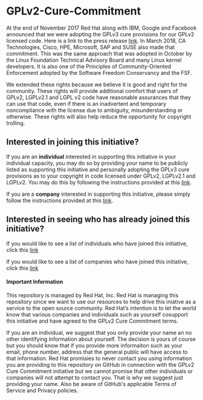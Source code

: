 # GPLv2-Cure-Commitment

At the end of November 2017 Red Hat along with IBM, Google and Facebook announced that we were adopting the GPLv3 cure provisions for our GPLv2 licensed code. Here is a link to the press release [link](https://www.redhat.com/en/about/press-releases/technology-industry-leaders-join-forces-increase-predictability-open-source-licensing). In March 2018, CA Technologies, Cisco, HPE, Microsoft, SAP and SUSE also made that commitment. This was the same approach that was adopted in October by the Linux Foundation Technical Advisory Board and many Linux kernel developers. It is also one of the Principles of Community-Oriented Enforcement adopted by the Software Freedom Conservancy and the FSF.

We extended these rights because we believe it is good and right for the community. These rights will provide additional comfort that users of GPLv2, LGPLv2.1 and LGPL v2 code have reasonable assurances that they can use that code, even if there is an inadvertent and temporary noncompliance with the license due to ambiguity, misunderstanding or otherwise. These rights will also help reduce the opportunity for copyright trolling.

## Interested in joining this initiative?

If you are an **individual** interested in supporting this initiative in your individual capacity, you may do so by providing your name to be publicly listed as supporting this initiative and personally adopting the GPLv3 cure provisions as to your copyright in code licensed under GPLv2, LGPLv2.1 and LGPLv2.  You may do this by following the instructions provided at this [link](https://github.com/commoncure/GPLv2-Cure-Commitment/blob/a16cd167cf3c2578c86c1381d6781e883ed26620/Individual/README-INDIVIDUAL.md).

If you are a **company** interested in supporting this initiative, please simply follow the instructions provided at this [link](https://github.com/commoncure/GPLv2-Cure-Commitment/blob/73315d70aad0515a020caceeee8106a09785fa23/Company/README-COMPANY.md).

## Interested in seeing who has already joined this initiative?

If you would like to see a list of individuals who have joined this initiative, click this [link](https://github.com/commoncure/GPLv2-Cure-Commitment/blob/02a3ff7696cce39033791081b6704d1a16a49fee/Individual/README-INDIVIDUAL.md)

If you would like to see a list of companies who have joined this initiative, click this [link](https://github.com/commoncure/GPLv2-Cure-Commitment/blob/14b8082ed46e2f62509f2b9ca36f10c012b70a05/Company/Company-List.md)

#### Important Information

This repository is managed by Red Hat, Inc. Red Hat is managing this repository since we want to use our resources to help drive this iniative as a service to the open source community. Red Hat’s intention is to let the world know that various companies and individuals such as yourself cosupport this initiative and have agreed to the GPLv2 Cure Commitment terms.  

If you are an individual, we suggest that you only provide your name an no other identifying information about yourself. The decision is yours of course but you should know that if you provide more informaiton such as your email, phone number, address that the general public will have access to that information. Red Hat promisies to never contact you using information you are providing to this repository on GitHub in connection with the GPLv2 Cure Commitment initiative but we cannot promise that other individuals or companies will not attempt to contact you.  That is why we suggest just providing your name. Also be aware of GitHub's applicable Terms of Service and Privacy policies. 
